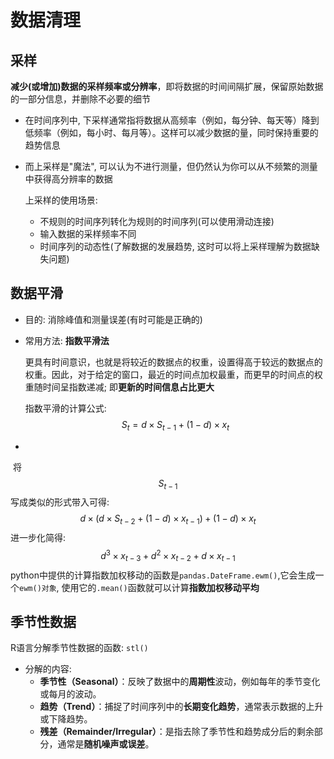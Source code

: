 # 数据清理

## 采样

**减少(或增加)数据的采样频率或分辨率**，即将数据的时间间隔扩展，保留原始数据的一部分信息，并删除不必要的细节

- 在时间序列中, 下采样通常指将数据从高频率（例如，每分钟、每天等）降到低频率（例如，每小时、每月等）。这样可以减少数据的量，同时保持重要的趋势信息

  
  
- 而上采样是"魔法", 可以认为不进行测量，但仍然认为你可以从不频繁的测量中获得高分辨率的数据
  
  上采样的使用场景:
  
   - 不规则的时间序列转化为规则的时间序列(可以使用滑动连接)
   - 输入数据的采样频率不同
   - 时间序列的动态性(了解数据的发展趋势, 这时可以将上采样理解为数据缺失问题)

## 数据平滑

- 目的: 消除峰值和测量误差(有时可能是正确的)

- 常用方法: **指数平滑法**

  更具有时间意识，也就是将较近的数据点的权重，设置得高于较远的数据点的权重。因此，对于给定的窗口，最近的时间点加权最重，而更早的时间点的权重随时间呈指数递减; 即**更新的时间信息占比更大**
  
  指数平滑的计算公式:
  $$
  S_t = d \times S_{t-1} + (1 - d) \times x_t
  $$
  
- 

​	将$$S_{t-1}$$写成类似的形式带入可得:
$$
d \times (d \times S_{t -2} + (1 -d) \times x_{t - 1}) + (1-d) \times x_t
$$
​	进一步化简得:
$$
d^3 \times x_{t-3} + d^2 \times x_{t-2} + d \times x_{t-1}
$$
​	python中提供的计算指数加权移动的函数是`pandas.DateFrame.ewm()`,它会生成一个`ewm()对象`, 使用它的`.mean()`函数就可以计算**指数加权移动平均**

## 季节性数据

R语言分解季节性数据的函数: `stl()`

- 分解的内容:
  -  **季节性（Seasonal）**：反映了数据中的**周期性**波动，例如每年的季节变化或每月的波动。
  -  **趋势（Trend）**：捕捉了时间序列中的**长期变化趋势**，通常表示数据的上升或下降趋势。
  -  **残差（Remainder/Irregular）**：是指去除了季节性和趋势成分后的剩余部分，通常是**随机噪声或误差**。
